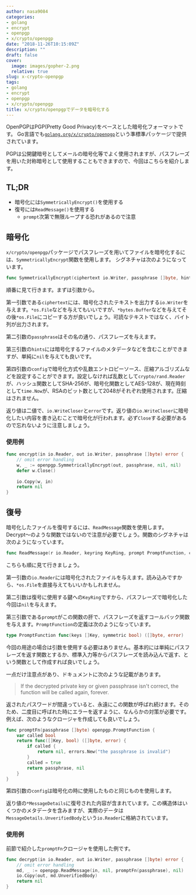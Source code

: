 ```yaml
---
author: nasa9084
categories:
- golang
- encrypt
- openpgp
- x/crypto/openpgp
date: "2018-11-26T10:15:09Z"
description: ""
draft: false
cover:
  image: images/gopher-2.png
  relative: true
slug: x-crypto-openpgp
tags:
- golang
- encrypt
- openpgp
- x/crypto/openpgp
title: x/crypto/openpgpでデータを暗号化する
---
```



OpenPGPはPGP(Pretty Good Privacy)をベースとした暗号化フォーマットです。
Go言語でも[`golang.org/x/crypto/openpgp`](https://godoc.org/golang.org/x/crypto/openpgp)という準標準パッケージで提供されています。

PGPは公開鍵暗号としてメールの暗号化等でよく使用されますが、パスフレーズを用いた対称暗号として使用することもできますので、今回はこちらを紹介します。

## TL;DR

* 暗号化には`SymmetricallyEncrypt()`を使用する
* 復号には`ReadMessage()`を使用する
    * `prompt`次第で無限ループする恐れがあるので注意

## 暗号化

`x/crypto/openpgp`パッケージでパスフレーズを用いてファイルを暗号化するには、`SymmetricallyEncrypt`関数を使用します。
シグネチャは次のようになっています。

``` go
func SymmetricallyEncrypt(ciphertext io.Writer, passphrase []byte, hints *FileHints, config *packet.Config) (plaintext io.WriteCloser, err error)
```

順番に見て行きます。まずは引数から。

第一引数である`ciphertext`には、暗号化されたテキストを出力する`io.Writer`を与えます。`*os.File`などを与えてもいいですが、`*bytes.Buffer`などを与えてその後`*os.File`にコピーする方が良いでしょう。可読なテキストではなく、バイト列が出力されます。

第二引数の`passphrase`はその名の通り、パスフレーズを与えます。

第三引数の`hints`には暗号化するファイルのメタデータなどを含むことができますが、単純に`nil`を与えても良いです。

第四引数の`config`で暗号化方式や乱数エントロピーソース、圧縮アルゴリズムなどを設定することができます。設定しなければ乱数として`crypto/rand.Reader`が、ハッシュ関数としてSHA-256が、暗号化関数としてAES-128が、現在時刻として`time.Now`が、RSAのビット数として2048がそれぞれ使用されます。圧縮はされません。

返り値は二値で、`io.WriteCloser`と`error`です。返り値の`io.WriteCloser`に暗号化したい内容を書き込むことで暗号化が行われます。必ず`Close`する必要があるので忘れないように注意しましょう。

### 使用例

``` go
func encrypt(in io.Reader, out io.Writer, passphrase []byte) error {
    // omit error handling
    w, _ := openpgp.SymmetricallyEncrypt(out, passphrase, nil, nil)
    defer w.Close()
    
    io.Copy(w, in)
    return nil
}
```

## 復号

暗号化したファイルを復号するには、`ReadMessage`関数を使用します。Decrypt〜のような関数ではないので注意が必要でしょう。関数のシグネチャは次のようになっています。

``` go
func ReadMessage(r io.Reader, keyring KeyRing, prompt PromptFunction, config *packet.Config) (*MessageDetails, error)
```

こちらも順に見て行きましょう。

第一引数の`io.Reader`には暗号化されたファイルを与えます。読み込みですから、`*os.File`を直接与えてもいいかもしれません。

第二引数は復号に使用する鍵への`KeyRing`ですから、パスフレーズで暗号化した今回は`nil`を与えます。

第三引数である`prompt`がこの関数の肝で、パスフレーズを返すコールバック関数を与えます。`PromptFunction`の定義は次のようになっています。

``` go
type PromptFunction func(keys []Key, symmetric bool) ([]byte, error)
```

今回の用途の場合は引数を使用する必要はありません。基本的には単純にパスフレーズを返す関数とするか、標準入力等からパスフレーズを読み込んで返す、という関数として作成すれば良いでしょう。

一点だけ注意点があり、ドキュメントに次のような記載があります。

>  If the decrypted private key or given passphrase isn't correct, the function will be called again, forever.

返されたパスワードが間違っていると、永遠にこの関数が呼ばれ続けます。そのため、二度目に呼ばれた時にエラーを返すように、なんらかの対策が必要です。
例えば、次のようなクロージャを作成しても良いでしょう。

``` go
func promptFn(passphrase []byte) openpgp.PromptFunction {
    var called bool
    return func([]Key, bool) ([]byte, error) {
        if called {
            return nil, errors.New("the passphrase is invalid")
        }
        called = true
        return passphrase, nil
    }
}
```

第四引数の`config`は暗号化の時に使用したものと同じものを使用します。

返り値の`*MessageDetails`に復号された内容が含まれています。この構造体はいくつかのメタデータを含みますが、実際のデータは`MessageDetails.UnverifiedBody`という`io.Reader`に格納されています。

### 使用例

前節で紹介した`promptFn`クロージャを使用した例です。

``` go
func decrypt(in io.Reader, out io.Writer, passphrase []byte) error {
    // omit error handling
    md, _ := openpgp.ReadMessage(in, nil, promptFn(passphrase), nil)
    io.Copy(out, md.UnverifiedBody)
    return nil
}
```



